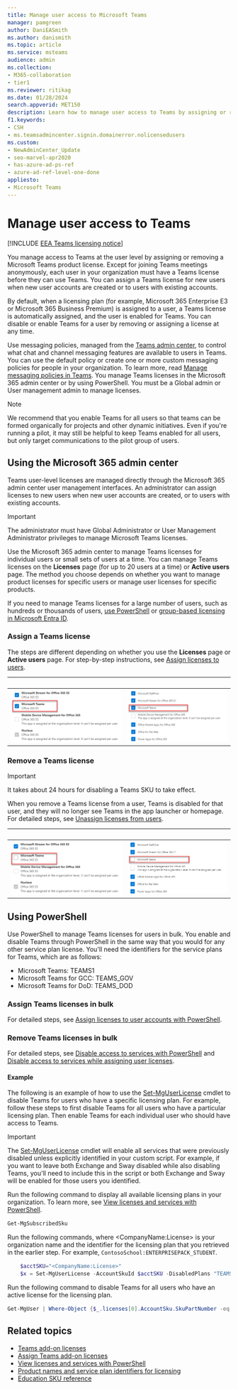 ```yaml
---
title: Manage user access to Microsoft Teams
manager: pamgreen
author: DaniEASmith
ms.author: danismith
ms.topic: article
ms.service: msteams
audience: admin
ms.collection: 
- M365-collaboration
- tier1
ms.reviewer: ritikag
ms.date: 01/28/2024
search.appverid: MET150
description: Learn how to manage user access to Teams by assigning or removing a Teams license to users in your organization. 
f1.keywords:
- CSH
- ms.teamsadmincenter.signin.domainerror.nolicensedusers
ms.custom:
- NewAdminCenter_Update
- seo-marvel-apr2020
- has-azure-ad-ps-ref
- azure-ad-ref-level-one-done
appliesto: 
- Microsoft Teams
---
```


# Manage user access to Teams

[!INCLUDE [EEA Teams licensing notice](./includes/eea-teams-licensing.md)]

You manage access to Teams at the user level by assigning or removing a Microsoft Teams product license. Except for joining Teams meetings anonymously, each user in your organization must have a Teams license before they can use Teams. You can assign a Teams license for new users when new user accounts are created or to users with existing accounts.

By default, when a licensing plan (for example, Microsoft 365 Enterprise E3 or Microsoft 365 Business Premium) is assigned to a user, a Teams license is automatically assigned, and the user is enabled for Teams. You can disable or enable Teams for a user by removing or assigning a license at any time.

Use messaging policies, managed from the [Teams admin center](https://go.microsoft.com/fwlink/p/?linkid=2024339), to control what chat and channel messaging features are available to users in Teams. You can use the default policy or create one or more custom messaging policies for people in your organization. To learn more, read [Manage messaging policies in Teams](messaging-policies-in-teams.md).
You manage Teams licenses in the Microsoft 365 admin center or by using PowerShell. You must be a Global admin or User management admin to manage licenses.

> [!NOTE]
> We recommend that you enable Teams for all users so that teams can be formed organically for projects and other dynamic initiatives. Even if you're running a pilot, it may still be helpful to keep Teams enabled for all users, but only target communications to the pilot group of users.

## Using the Microsoft 365 admin center

Teams user-level licenses are managed directly through the Microsoft 365 admin center user management interfaces. An administrator can assign licenses to new users when new user accounts are created, or to users with existing accounts.

> [!IMPORTANT]
> The administrator must have Global Administrator or User Management Administrator privileges to manage Microsoft Teams licenses.

Use the Microsoft 365 admin center to manage Teams licenses for individual users or small sets of users at a time. You can manage Teams licenses on the **Licenses** page (for up to 20 users at a time) or **Active users** page. The method you choose depends on whether you want to manage product licenses for specific users or manage user licenses for specific products.

If you need to manage Teams licenses for a large number of users, such as hundreds or thousands of users, [use PowerShell](#using-powershell) or [group-based licensing in Microsoft Entra ID](/azure/active-directory/users-groups-roles/licensing-groups-assign).

### Assign a Teams license

The steps are different depending on whether you use the **Licenses** page or **Active users** page.  For step-by-step instructions, see [Assign licenses to users](/microsoft-365/admin/manage/assign-licenses-to-users).

|&nbsp;|&nbsp;|
|---------|---------|
|![Screenshot 1 of Teams license enabled for a user.](media/assign-teams-licenses-1.png)    | ![Screenshot 2 of Teams license enabled for a user](media/assign-teams-licenses-2.png)        |

### Remove a Teams license

> [!IMPORTANT]
> It takes about 24 hours for disabling a Teams SKU to take effect.

When you remove a Teams license from a user, Teams is disabled for that user, and they will no longer see Teams in the app launcher or homepage. For detailed steps, see [Unassign licenses from users](/microsoft-365/admin/manage/remove-licenses-from-users).

|&nbsp;|&nbsp;|
|---------|---------|
|![Screenshot 1 of the Teams license disabled for a user.](media/remove-teams-licenses-1.png)    | ![Screenshot 2 of the Teams license disabled for a user](media/remove-teams-licenses-2.png)        |

## Using PowerShell

Use PowerShell to manage Teams licenses for users in bulk. You enable and disable Teams through PowerShell in the same way that you would for any other service plan license. You'll need the identifiers for the service plans for Teams, which are as follows:

- Microsoft Teams: TEAMS1
- Microsoft Teams for GCC: TEAMS_GOV
- Microsoft Teams for DoD: TEAMS_DOD

### Assign Teams licenses in bulk

For detailed steps, see [Assign licenses to user accounts with PowerShell](/office365/enterprise/powershell/assign-licenses-to-user-accounts-with-office-365-powershell).

### Remove Teams licenses in bulk

For detailed steps, see [Disable access to services with PowerShell](/office365/enterprise/powershell/disable-access-to-services-with-office-365-powershell) and [Disable access to services while assigning user licenses](/office365/enterprise/powershell/disable-access-to-services-while-assigning-user-licenses).

#### Example

The following is an example of how to use the [Set-MgUserLicense](/powershell/module/microsoft.graph.users.actions/set-mguserlicense) cmdlet to disable Teams for users who have a specific licensing plan. For example, follow these steps to first disable Teams for all users who have a particular licensing plan. Then enable Teams for each individual user who should have access to Teams.

> [!IMPORTANT]
> The [Set-MgUserLicense](/powershell/module/microsoft.graph.users.actions/set-mguserlicense) cmdlet will enable all services that were previously disabled unless explicitly identified in your custom script. For example, if you want to leave both Exchange and Sway disabled while also disabling Teams, you'll need to include this in the script or both Exchange and Sway will be enabled for those users you identified.

Run the following command to display all available licensing plans in your organization. To learn more, see [View licenses and services with PowerShell](/office365/enterprise/powershell/view-licenses-and-services-with-office-365-powershell).

```powershell
Get-MgSubscribedSku
```

Run the following commands, where \<CompanyName:License> is your organization name and the identifier for the licensing plan that you retrieved in the earlier step. For example, `ContosoSchool:ENTERPRISEPACK_STUDENT`.

```powershell
    $acctSKU="<CompanyName:License>"
    $x = Set-MgUserLicense -AccountSkuId $acctSKU -DisabledPlans "TEAMS1"
```

Run the following command to disable Teams for all users who have an active license for the licensing plan.

```powershell
Get-MgUser | Where-Object {$_.licenses[0].AccountSku.SkuPartNumber -eq  ($acctSKU).Substring($acctSKU.IndexOf(":")+1,  $acctSKU.Length-$acctSKU.IndexOf(":")-1) -and $_.IsLicensed -eq $True} |  Set-MgUserLicense -LicenseOptions $x
```

## Related topics

- [Teams add-on licenses](teams-add-on-licensing/microsoft-teams-add-on-licensing.md)
- [Assign Teams add-on licenses](teams-add-on-licensing/assign-teams-add-on-licenses.md)
- [View licenses and services with PowerShell](/office365/enterprise/powershell/view-licenses-and-services-with-office-365-powershell)
- [Product names and service plan identifiers for licensing](/azure/active-directory/users-groups-roles/licensing-service-plan-reference)
- [Education SKU reference](sku-reference-edu.md)
